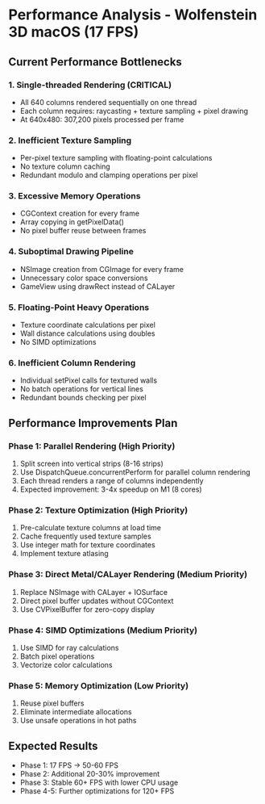 # Performance Analysis - Wolfenstein 3D macOS (17 FPS)

## Current Performance Bottlenecks

### 1. **Single-threaded Rendering (CRITICAL)**
- All 640 columns rendered sequentially on one thread
- Each column requires: raycasting + texture sampling + pixel drawing
- At 640x480: 307,200 pixels processed per frame

### 2. **Inefficient Texture Sampling**
- Per-pixel texture sampling with floating-point calculations
- No texture column caching
- Redundant modulo and clamping operations per pixel

### 3. **Excessive Memory Operations**
- CGContext creation for every frame
- Array copying in getPixelData()
- No pixel buffer reuse between frames

### 4. **Suboptimal Drawing Pipeline**
- NSImage creation from CGImage for every frame
- Unnecessary color space conversions
- GameView using drawRect instead of CALayer

### 5. **Floating-Point Heavy Operations**
- Texture coordinate calculations per pixel
- Wall distance calculations using doubles
- No SIMD optimizations

### 6. **Inefficient Column Rendering**
- Individual setPixel calls for textured walls
- No batch operations for vertical lines
- Redundant bounds checking per pixel

## Performance Improvements Plan

### Phase 1: Parallel Rendering (High Priority)
1. Split screen into vertical strips (8-16 strips)
2. Use DispatchQueue.concurrentPerform for parallel column rendering
3. Each thread renders a range of columns independently
4. Expected improvement: 3-4x speedup on M1 (8 cores)

### Phase 2: Texture Optimization (High Priority)
1. Pre-calculate texture columns at load time
2. Cache frequently used texture samples
3. Use integer math for texture coordinates
4. Implement texture atlasing

### Phase 3: Direct Metal/CALayer Rendering (Medium Priority)
1. Replace NSImage with CALayer + IOSurface
2. Direct pixel buffer updates without CGContext
3. Use CVPixelBuffer for zero-copy display

### Phase 4: SIMD Optimizations (Medium Priority)
1. Use SIMD for ray calculations
2. Batch pixel operations
3. Vectorize color calculations

### Phase 5: Memory Optimization (Low Priority)
1. Reuse pixel buffers
2. Eliminate intermediate allocations
3. Use unsafe operations in hot paths

## Expected Results
- Phase 1: 17 FPS → 50-60 FPS
- Phase 2: Additional 20-30% improvement
- Phase 3: Stable 60+ FPS with lower CPU usage
- Phase 4-5: Further optimizations for 120+ FPS